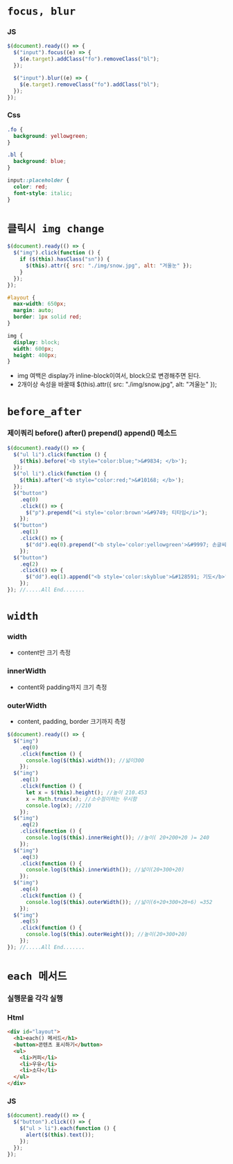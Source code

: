 # `focus, blur`

### JS

```js
$(document).ready(() => {
  $("input").focus((e) => {
    $(e.target).addClass("fo").removeClass("bl");
  });

  $("input").blur((e) => {
    $(e.target).removeClass("fo").addClass("bl");
  });
});
```

### Css

```css
.fo {
  background: yellowgreen;
}

.bl {
  background: blue;
}

input::placeholder {
  color: red;
  font-style: italic;
}
```

# `클릭시 img change`

```js
$(document).ready(() => {
  $("img").click(function () {
    if ($(this).hasClass("sn")) {
      $(this).attr({ src: "./img/snow.jpg", alt: "겨울눈" });
    }
  });
});
```

```css
#layout {
  max-width: 650px;
  margin: auto;
  border: 1px solid red;
}

img {
  display: block;
  width: 600px;
  height: 400px;
}
```

- img 여백은 display가 inline-block이여서, block으로 변경해주면 된다.
- 2개이상 속성을 바꿀때 $(this).attr({ src: "./img/snow.jpg", alt: "겨울눈" });

# `before_after`

### 제이쿼리 before() after() prepend() append() 메소드

```js
$(document).ready(() => {
  $("ul li").click(function () {
    $(this).before('<b style="color:blue;">&#9834; </b>');
  });
  $("ol li").click(function () {
    $(this).after('<b style="color:red;">&#10168; </b>');
  });
  $("button")
    .eq(0)
    .click(() => {
      $("p").prepend("<i style='color:brown'>&#9749; 티타임</i>");
    });
  $("button")
    .eq(1)
    .click(() => {
      $("dd").eq(0).prepend("<b style='color:yellowgreen'>&#9997; 손글씨</b>");
    });
  $("button")
    .eq(2)
    .click(() => {
      $("dd").eq(1).append("<b style='color:skyblue'>&#128591; 기도</b>");
    });
}); //.....All End.......
```

# `width`

### width

- content만 크기 측정

### innerWidth

- content와 padding까지 크기 측정

### outerWidth

- content, padding, border 크기까지 측정

```js
$(document).ready(() => {
  $("img")
    .eq(0)
    .click(function () {
      console.log($(this).width()); //넓이300
    });
  $("img")
    .eq(1)
    .click(function () {
      let x = $(this).height(); //높이 210.453
      x = Math.trunc(x); //소수점이하는 무시함
      console.log(x); //210
    });
  $("img")
    .eq(2)
    .click(function () {
      console.log($(this).innerHeight()); //높이( 20+200+20 )= 240
    });
  $("img")
    .eq(3)
    .click(function () {
      console.log($(this).innerWidth()); //넓이(20+300+20)
    });
  $("img")
    .eq(4)
    .click(function () {
      console.log($(this).outerWidth()); //넓이(6+20+300+20+6) =352
    });
  $("img")
    .eq(5)
    .click(function () {
      console.log($(this).outerHeight()); //높이(20+300+20)
    });
}); //.....All End.......
```

# `each 메서드`

### 실행문을 각각 실행

### Html

```html
<div id="layout">
  <h1>each() 메서드</h1>
  <button>콘텐츠 표시하기</button>
  <ul>
    <li>커피</li>
    <li>우유</li>
    <li>소다</li>
  </ul>
</div>
```

### JS

```js
$(document).ready(() => {
  $("button").click(() => {
    $("ul > li").each(function () {
      alert($(this).text());
    });
  });
});
```
